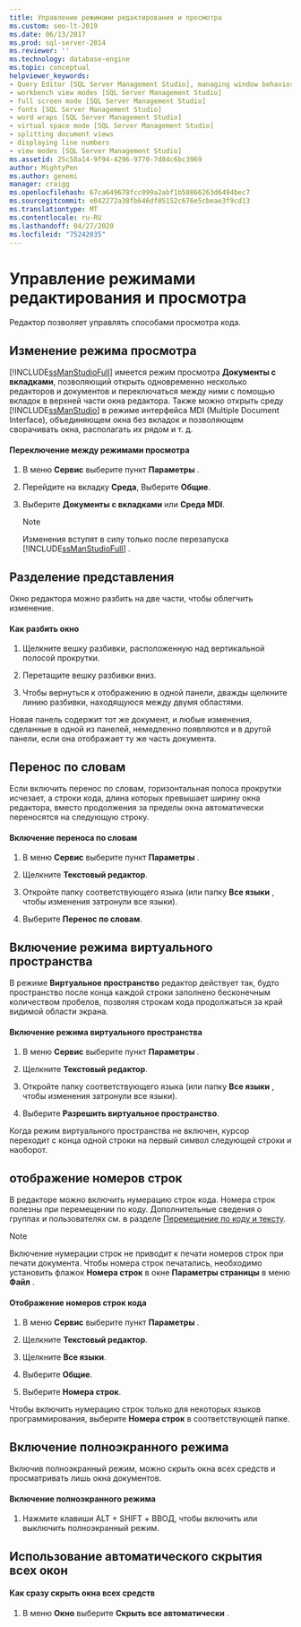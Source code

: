 ```yaml
---
title: Управление режимами редактирования и просмотра
ms.custom: seo-lt-2019
ms.date: 06/13/2017
ms.prod: sql-server-2014
ms.reviewer: ''
ms.technology: database-engine
ms.topic: conceptual
helpviewer_keywords:
- Query Editor [SQL Server Management Studio], managing window behavior
- workbench view modes [SQL Server Management Studio]
- full screen mode [SQL Server Management Studio]
- fonts [SQL Server Management Studio]
- word wraps [SQL Server Management Studio]
- virtual space mode [SQL Server Management Studio]
- splitting document views
- displaying line numbers
- view modes [SQL Server Management Studio]
ms.assetid: 25c58a14-9f94-4296-9770-7d84c6bc3969
author: MightyPen
ms.author: genemi
manager: craigg
ms.openlocfilehash: 67ca649678fcc099a2abf1b50866263d6494bec7
ms.sourcegitcommit: e042272a38fb646df05152c676e5cbeae3f9cd13
ms.translationtype: MT
ms.contentlocale: ru-RU
ms.lasthandoff: 04/27/2020
ms.locfileid: "75242035"
---
```

# <a name="manage-the-editor-and-view-mode"></a>Управление режимами редактирования и просмотра
  Редактор позволяет управлять способами просмотра кода.  
  
## <a name="changing-the-view-mode"></a>Изменение режима просмотра  
 [!INCLUDE[ssManStudioFull](../../includes/ssmanstudiofull-md.md)] имеется режим просмотра **Документы с вкладками**, позволяющий открыть одновременно несколько редакторов и документов и переключаться между ними с помощью вкладок в верхней части окна редактора. Также можно открыть среду [!INCLUDE[ssManStudio](../../includes/ssmanstudio-md.md)] в режиме интерфейса MDI (Multiple Document Interface), объединяющем окна без вкладок и позволяющем сворачивать окна, располагать их рядом и т. д.  
  
#### <a name="to-switch-between-view-modes"></a>Переключение между режимами просмотра  
  
1.  В меню **Сервис** выберите пункт **Параметры** .  
  
2.  Перейдите на вкладку **Среда**, Выберите **Общие**.  
  
3.  Выберите **Документы с вкладками** или **Среда MDI**.  
  
    > [!NOTE]  
    >  Изменения вступят в силу только после перезапуска [!INCLUDE[ssManStudioFull](../../includes/ssmanstudiofull-md.md)] .  
  
## <a name="splitting-the-view"></a>Разделение представления  
 Окно редактора можно разбить на две части, чтобы облегчить изменение.  
  
#### <a name="to-split-a-window"></a>Как разбить окно  
  
1.  Щелкните вешку разбивки, расположенную над вертикальной полосой прокрутки.  
  
2.  Перетащите вешку разбивки вниз.  
  
3.  Чтобы вернуться к отображению в одной панели, дважды щелкните линию разбивки, находящуюся между двумя областями.  
  
 Новая панель содержит тот же документ, и любые изменения, сделанные в одной из панелей, немедленно появляются и в другой панели, если она отображает ту же часть документа.  
  
## <a name="word-wrap"></a>Перенос по словам  
 Если включить перенос по словам, горизонтальная полоса прокрутки исчезает, а строки кода, длина которых превышает ширину окна редактора, вместо продолжения за пределы окна автоматически переносятся на следующую строку.  
  
#### <a name="to-activate-word-wrap"></a>Включение переноса по словам  
  
1.  В меню **Сервис** выберите пункт **Параметры** .  
  
2.  Щелкните **Текстовый редактор**.  
  
3.  Откройте папку соответствующего языка (или папку **Все языки** , чтобы изменения затронули все языки).  
  
4.  Выберите **Перенос по словам**.  
  
## <a name="enabling-virtual-space-mode"></a>Включение режима виртуального пространства  
 В режиме **Виртуальное пространство** редактор действует так, будто пространство после конца каждой строки заполнено бесконечным количеством пробелов, позволяя строкам кода продолжаться за край видимой области экрана.  
  
#### <a name="to-enable-virtual-space-mode"></a>Включение режима виртуального пространства  
  
1.  В меню **Сервис** выберите пункт **Параметры** .  
  
2.  Щелкните **Текстовый редактор**.  
  
3.  Откройте папку соответствующего языка (или папку **Все языки** , чтобы изменения затронули все языки).  
  
4.  Выберите **Разрешить виртуальное пространство**.  
  
 Когда режим виртуального пространства не включен, курсор переходит с конца одной строки на первый символ следующей строки и наоборот.  
  
## <a name="displaying-line-numbers"></a>отображение номеров строк  
 В редакторе можно включить нумерацию строк кода. Номера строк полезны при перемещении по коду. Дополнительные сведения о группах и пользователях см. в разделе [Перемещение по коду и тексту](navigate-code-and-text.md).  
  
> [!NOTE]  
>  Включение нумерации строк не приводит к печати номеров строк при печати документа. Чтобы номера строк печатались, необходимо установить флажок **Номера строк** в окне **Параметры страницы** в меню **Файл** .  
  
#### <a name="to-display-line-numbers-in-code"></a>Отображение номеров строк кода  
  
1.  В меню **Сервис** выберите пункт **Параметры** .  
  
2.  Щелкните **Текстовый редактор**.  
  
3.  Щелкните **Все языки**.  
  
4.  Выберите **Общие**.  
  
5.  Выберите **Номера строк**.  
  
 Чтобы включить нумерацию строк только для некоторых языков программирования, выберите **Номера строк** в соответствующей папке.  
  
## <a name="enabling-full-screen-mode"></a>Включение полноэкранного режима  
 Включив полноэкранный режим, можно скрыть окна всех средств и просматривать лишь окна документов.  
  
#### <a name="to-enable-full-screen-mode"></a>Включение полноэкранного режима  
  
1.  Нажмите клавиши ALT + SHIFT + ВВОД, чтобы включить или выключить полноэкранный режим.  
  
## <a name="using-auto-hide-all"></a>Использование автоматического скрытия всех окон  
  
#### <a name="to-hide-all-the-tool-windows-at-once"></a>Как сразу скрыть окна всех средств  
  
1.  В меню **Окно** выберите **Скрыть все автоматически** .  
  
  
